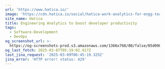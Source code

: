 ```yaml
---
url: 'https://www.hatica.io/'
image: 'https://cdn.hatica.io/social/hatica-work-analytics-for-engg-teams.png'
site_name: Hatica
title: Engineering Analytics to boost developer productivity
tags:
  - Software-Development
  - DevOps
og_screenshot_url: >-
  https://og-screenshots-prod.s3.amazonaws.com/1366x768/80/false/05d0981c63a08f749a8004e941502dcbea1da01d43f255a930e6f680c1d8abe9.jpeg
og_last_fetch: 2025-03-07T05:19:02.917Z
last_jina_request: '2025-03-09T06:45:19.325Z'
jina_error: 'HTTP error! status: 429'
---
```


